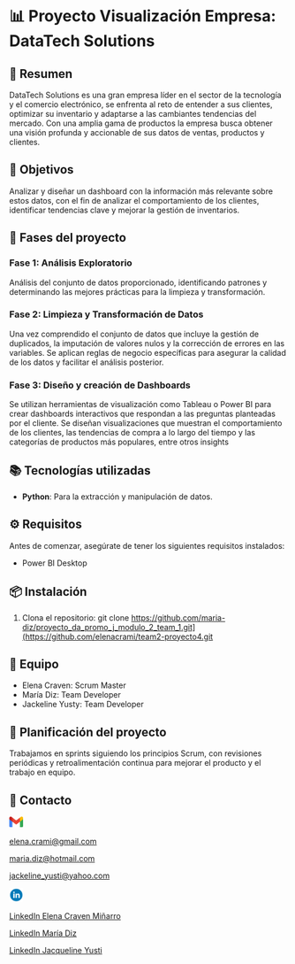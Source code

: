 #  📊 Proyecto Visualización Empresa: DataTech Solutions

## 📄 Resumen
DataTech Solutions es una gran empresa líder en el sector de la tecnología y el comercio electrónico, se enfrenta al reto de entender a sus clientes, optimizar su inventario y adaptarse a las cambiantes tendencias del mercado. 
Con una amplia gama de productos la empresa busca obtener una visión profunda y accionable de sus datos de ventas, productos y clientes. 

## 🎯 Objetivos
Analizar y diseñar un dashboard con la información más relevante sobre estos datos, con el fin de analizar el comportamiento de los clientes, identificar tendencias clave y mejorar la gestión de inventarios. 

## 🚀 Fases del proyecto

### Fase 1: Análisis Exploratorio

Análisis del conjunto de datos proporcionado, identificando patrones y determinando las mejores prácticas para la limpieza y transformación.

### Fase 2: Limpieza y Transformación de Datos

Una vez comprendido el conjunto de datos que incluye la gestión de duplicados, la imputación de valores nulos y la corrección de errores en las variables. 
Se aplican reglas de negocio específicas para asegurar la calidad de los datos y facilitar el análisis posterior.

### Fase 3: Diseño y creación de Dashboards

Se utilizan herramientas de visualización como Tableau o Power BI para crear dashboards interactivos que respondan a las preguntas planteadas por el cliente. 
Se diseñan visualizaciones que muestran el comportamiento de los clientes, las tendencias de compra a lo largo del tiempo y las categorías de productos más populares, entre otros insights

## 📚 Tecnologías utilizadas

- **Python**: Para la extracción y manipulación de datos.

## ⚙️ Requisitos

Antes de comenzar, asegúrate de tener los siguientes requisitos instalados:
- Power BI Desktop

## 📦 Instalación

1. Clona el repositorio:
   git clone https://github.com/maria-diz/proyecto_da_promo_j_modulo_2_team_1.git](https://github.com/elenacrami/team2-proyecto4.git

## 👥 Equipo

   - Elena Craven: Scrum Master
   - María Diz: Team Developer
   - Jackeline Yusty: Team Developer

## 📅 Planificación del proyecto

Trabajamos en sprints siguiendo los principios Scrum, con revisiones periódicas y retroalimentación continua para mejorar el producto y el trabajo en equipo.

## 📧 Contacto

<img src="https://github.com/elenacrami/mi_primer_repo/blob/main/gmail.png" width="25px" />

<elena.crami@gmail.com>

<maria.diz@hotmail.com>

<jackeline_yusti@yahoo.com>

<img src="https://github.com/elenacrami/mi_primer_repo/blob/main/linkedin.png" width="25px" />

[LinkedIn Elena Craven Miñarro](https://www.linkedin.com/in/elenacravenmiñarro/)

[LinkedIn María Diz](https://www.linkedin.com/in/maria-diz/)

[LinkedIn Jacqueline Yusti](https://www.linkedin.com/in/jacquelineyusti/)
